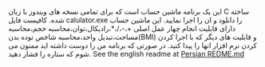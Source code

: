 این یک برنامه ماشین حساب است که برای تمامی نسخه های ویندوز با زبان C ساخته شده.
کافیست فایل calulator.exe را دانلود و ان را اجرا نمایید.
این ماشین حساب دارای قابلیت انجام چهار عمل اصلی +،-،/،*،رادیکال،توان،محاسبه حجم،محاسبه مساحت،تبدیل واحد،محاسبه شاخص توده بدن(BMI) و قابلیت های دیگر که با اجرا کردن کردن نرم افزار انها را پیدا کنید.
در صورتی که برنامه من را دوست داشته اید ممنون می شوم که ستاره را فشار دهید.
See the english readme at [Persian REDME.md](https://github.com/AliAgaAbd/Calculator/blob/ec6f05cb91ad1bce3127d96f486db14cbb21e03f/README.md)
